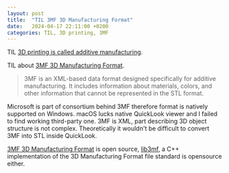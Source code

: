 ```yaml
---
layout: post
title:  "TIL 3MF 3D Manufacturing Format"
date:   2024-04-17 22:11:00 +0200
categories: TIL, 3D printing, 3MF
---
```

TIL [3D printing is called additive manufacturing](https://en.wikipedia.org/wiki/3D_printing).

TIL about [3MF 3D Manufacturing Format](https://en.wikipedia.org/wiki/3D_Manufacturing_Format).

> 3MF is an XML-based data format designed specifically for additive manufacturing. It includes information about materials, colors, and other information that cannot be represented in the STL format.

Microsoft is part of consortium behind 3MF therefore format is natively supported on Windows. macOS lucks native QuickLook viewer and I failed to find working third-party one. 3MF is XML, part describing 3D object structure is not complex. Theoretically it wouldn't be difficult to convert 3MF into STL inside QuickLook.

[3MF 3D Manufacturing Format](https://github.com/3MFConsortium/spec_core) is open source, [lib3mf](https://github.com/3MFConsortium/lib3mf), a C++ implementation of the 3D Manufacturing Format file standard is opensource either.
